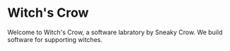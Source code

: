 # Witch's Crow

Welcome to Witch's Crow, a software labratory by Sneaky Crow. We build software for supporting witches. 
